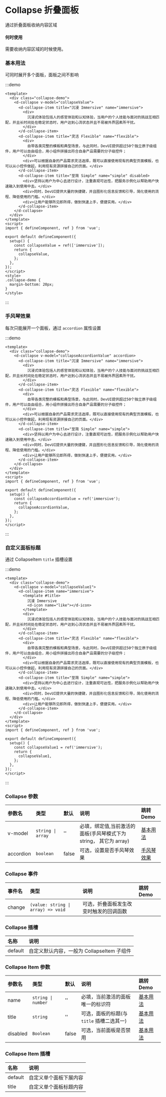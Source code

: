 # Collapse 折叠面板

通过折叠面板收纳内容区域

#### 何时使用

需要收纳内容区域的时候使用。

### 基本用法

可同时展开多个面板，面板之间不影响

:::demo

```vue
<template>
  <div class="collapse-demo">
    <d-collapse v-model="collapseValue">
      <d-collapse-item title="沉浸 Immersive" name="immersive">
        <div>
          沉浸式体验包括人的感官体验和认知体验，当用户的个人技能与面对的挑战互相匹配，并且长时间处在稳定状态时，用户达到心流状态并且不易被外界因素所干扰。
        </div>
      </d-collapse-item>
      <d-collapse-item title="灵活 Flexible" name="flexible">
        <div>
          自带各类完整的模板和典型场景，与此同时，DevUI提供超过50个独立原子级组件，用户可以自由组合，用小组件拼接出符合自身产品需要的分子级控件；
        </div>
        <div>可以根据自身的产品需求灵活选择，既可以直接使用现有的典型页面模板，也可以从小控件做起，利用现有资源拼接自己的页面。</div>
      </d-collapse-item>
      <d-collapse-item title="至简 Simple" name="simple" disabled>
        <div>坚持以用户为中心去进行设计，注重直观可达性，把服务示例化以帮助用户快速融入到使用中去。</div>
        <div>同时，DevUI提供大量的快捷键，并且图形化信息反馈和引导，简化使用的流程、降低使用的门槛。</div>
        <div>让用户能够所见即所得，做到快速上手，便捷实用。</div>
      </d-collapse-item>
    </d-collapse>
  </div>
</template>
<script>
import { defineComponent, ref } from 'vue';

export default defineComponent({
  setup() {
    const collapseValue = ref(['immersive']);
    return {
      collapseValue,
    };
  },
});
</script>
<style>
.collapse-demo {
  margin-bottom: 20px;
}
</style>
```

:::

### 手风琴效果

每次只能展开一个面板，通过 `accordion` 属性设置

:::demo

```vue
<template>
  <div class="collapse-demo">
    <d-collapse v-model="collapseAccordionValue" accordion>
      <d-collapse-item title="沉浸 Immersive" name="immersive">
        <div>
          沉浸式体验包括人的感官体验和认知体验，当用户的个人技能与面对的挑战互相匹配，并且长时间处在稳定状态时，用户达到心流状态并且不易被外界因素所干扰。
        </div>
      </d-collapse-item>
      <d-collapse-item title="灵活 Flexible" name="flexible">
        <div>
          自带各类完整的模板和典型场景，与此同时，DevUI提供超过50个独立原子级组件，用户可以自由组合，用小组件拼接出符合自身产品需要的分子级控件；
        </div>
        <div>可以根据自身的产品需求灵活选择，既可以直接使用现有的典型页面模板，也可以从小控件做起，利用现有资源拼接自己的页面。</div>
      </d-collapse-item>
      <d-collapse-item title="至简 Simple" name="simple">
        <div>坚持以用户为中心去进行设计，注重直观可达性，把服务示例化以帮助用户快速融入到使用中去。</div>
        <div>同时，DevUI提供大量的快捷键，并且图形化信息反馈和引导，简化使用的流程、降低使用的门槛。</div>
        <div>让用户能够所见即所得，做到快速上手，便捷实用。</div>
      </d-collapse-item>
    </d-collapse>
  </div>
</template>
<script>
import { defineComponent, ref } from 'vue';

export default defineComponent({
  setup() {
    const collapseAccordionValue = ref('immersive');
    return {
      collapseAccordionValue,
    };
  },
});
</script>
```

:::

### 自定义面板标题

通过 CollapseItem `title` 插槽设置

:::demo

```vue
<template>
  <div class="collapse-demo">
    <d-collapse v-model="collapseValue1">
      <d-collapse-item name="immersive">
        <template #title>
          沉浸 Immersive
          <d-icon name="like"></d-icon>
        </template>
        <div>
          沉浸式体验包括人的感官体验和认知体验，当用户的个人技能与面对的挑战互相匹配，并且长时间处在稳定状态时，用户达到心流状态并且不易被外界因素所干扰。
        </div>
      </d-collapse-item>
      <d-collapse-item title="灵活 Flexible" name="flexible">
        <div>
          自带各类完整的模板和典型场景，与此同时，DevUI提供超过50个独立原子级组件，用户可以自由组合，用小组件拼接出符合自身产品需要的分子级控件；
        </div>
        <div>可以根据自身的产品需求灵活选择，既可以直接使用现有的典型页面模板，也可以从小控件做起，利用现有资源拼接自己的页面。</div>
      </d-collapse-item>
      <d-collapse-item title="至简 Simple" name="simple">
        <div>坚持以用户为中心去进行设计，注重直观可达性，把服务示例化以帮助用户快速融入到使用中去。</div>
        <div>同时，DevUI提供大量的快捷键，并且图形化信息反馈和引导，简化使用的流程、降低使用的门槛。</div>
        <div>让用户能够所见即所得，做到快速上手，便捷实用。</div>
      </d-collapse-item>
    </d-collapse>
  </div>
</template>
<script>
import { defineComponent, ref } from 'vue';

export default defineComponent({
  setup() {
    const collapseValue1 = ref('immersive');
    return {
      collapseValue1,
    };
  },
});
</script>
```

:::

### Collapse 参数

| 参数名    | 类型              | 默认  | 说明                                                              | 跳转 Demo                 |
| :-------- | :---------------- | :---- | :---------------------------------------------------------------- | :------------------------ |
| v-model   | `string \| array` | ''    | 必填，绑定值,当前激活的面板(手风琴模式下为 string， 其它为 array) | [基本用法](#基本用法)     |
| accordion | `boolean`         | false | 可选，设置是否手风琴效果                                          | [手风琴效果](#手风琴效果) |

### Collapse 事件

| 事件名 | 类型                               | 说明                                   | 跳转 Demo |
| :----- | :--------------------------------- | :------------------------------------- | :-------- |
| change | `(value: string \| array) => void` | 可选，折叠面板发生改变时触发的回调函数 |           |

### Collapse 插槽

| 名称    | 说明                                       |
| :------ | :----------------------------------------- |
| default | 自定义默认内容，一般为 CollapseItem 子组件 |

### Collapse Item 参数

| 参数名   | 类型               | 默认 | 说明                                      | 跳转 Demo             |
| :------- | :----------------- | :--- | :---------------------------------------- | :-------------------- |
| name     | `string \| number` | ''   | 必填，当前激活的面板唯一的标识符          | [基本用法](#基本用法) |
| title    | `string`           | ''   | 可选，面板的标题(与 `title` 插槽二选其一) | [基本用法](#基本用法) |
| disabled | `Boolean`          | false   | 可选，当前面板是否禁用                    | [基本用法](#基本用法) |

### Collapse Item 插槽

| 名称    | 说明                   |
| :------ | :--------------------- |
| default | 自定义单个面板下展内容 |
| title   | 自定义单个面板标题内容 |
